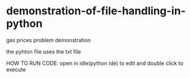 # demonstration-of-file-handling-in-python
gas prices problem demonstration

the pyhton file uses the txt file

HOW TO RUN CODE:
open in idle(python ide) to edit
and double click to execute
